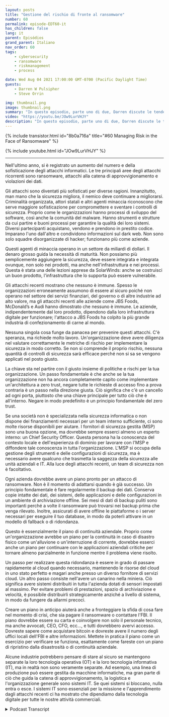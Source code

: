 ```yaml
---
layout: posts
title: "Gestione del rischio di fronte al ransomware"
number: 60
permalink: episode-EDT60-it
has_children: false
lang: it
parent: Episódios
grand_parent: Italiano
nav_order: 60
tags:
    - cybersecurity
    - ransomware
    - riskmanagement
    - process

date: Wed Aug 04 2021 17:00:00 GMT-0700 (Pacific Daylight Time)
guests:
    - Darren W Pulsipher
    - Steve Orrin

img: thumbnail.png
image: thumbnail.png
summary: "In questo episodio, parte uno di due, Darren discute le tendenze della sicurezza con l'ospite frequente Steve Orrin, CTO di Intel, Federal. Nel corso dell'ultimo anno, si è registrato un aumento del numero e della sofisticazione degli attacchi informatici. Le tre principali aree degli attacchi ricorrenti sono i ransomware, gli attacchi alla catena di approvvigionamento e le violazioni dei dati."
video: "https://youtu.be/JOw9LurVHJY"
description: "In questo episodio, parte uno di due, Darren discute le tendenze della sicurezza con l'ospite frequente Steve Orrin, CTO di Intel, Federal. Nel corso dell'ultimo anno, si è registrato un aumento del numero e della sofisticazione degli attacchi informatici. Le tre principali aree degli attacchi ricorrenti sono i ransomware, gli attacchi alla catena di approvvigionamento e le violazioni dei dati."
---
```


<div>
{% include transistor.html id="8b0a716a" title="#60 Managing Risk in the Face of Ransomware" %}

{% include youtube.html id="JOw9LurVHJY" %}
</div>

---

Nell'ultimo anno, si è registrato un aumento del numero e della sofisticazione degli attacchi informatici. Le tre principali aree degli attacchi ricorrenti sono ransomware, attacchi alla catena di approvvigionamento e violazioni dei dati.

Gli attacchi sono diventati più sofisticati per diverse ragioni. Innanzitutto, man mano che la sicurezza migliora, il nemico deve continuare a migliorarsi. Criminalità organizzata, attori statali e altri agenti minaccia riconoscono che serve maggiore sofisticazione per compromettere e sventare i controlli di sicurezza. Proprio come le organizzazioni hanno processi di sviluppo del software, così anche la comunità del malware. Hanno strumenti e strutture da cui partire e buoni processi per garantire la qualità dei loro sistemi. Diversi partecipanti acquistano, vendono e prendono in prestito codice. Imparano l'uno dall'altro e condividono informazioni sul dark web. Non sono solo squadre disorganizzate di hacker; funzionano più come aziende.

Questi agenti di minaccia operano in un settore da miliardi di dollari. Il denaro grosso guida la necessità di maturità. Non possiamo più semplicemente aggiungere la sicurezza, deve essere integrata e integrata ovunque, non solo nei prodotti, ma anche nell'infrastruttura e nei processi. Questa è stata una delle lezioni apprese da SolarWinds: anche se costruisci un buon prodotto, l'infrastruttura che lo supporta può essere vulnerabile.

Gli attacchi recenti mostrano che nessuno è immune. Spesso le organizzazioni erroneamente assumono di essere al sicuro poiché non operano nel settore dei servizi finanziari, del governo o di altre industrie ad alto valore, ma gli attacchi recenti alle aziende come JBS Foods, McDonald’s e Audi hanno dimostrato che nessuno è immune. Le aziende, indipendentemente dal loro prodotto, dipendono dalla loro infrastruttura digitale per funzionare; l'attacco a JBS Foods ha colpito la più grande industria di confezionamento di carne al mondo.

Nessuna singola cosa funge da panacea per prevenire questi attacchi. C'è speranza, ma richiede molto lavoro. Un'organizzazione deve avere diligenza nel valutare correttamente le metriche di rischio per implementare la sicurezza in modo corretto. Se non si comprende il proprio rischio, nessuna quantità di controlli di sicurezza sarà efficace perché non si sa se vengono applicati nel posto giusto.

La chiave sta nel partire con il giusto insieme di politiche e rischi per la tua organizzazione. Un passo fondamentale è che anche se la tua organizzazione non ha ancora completamente capito come implementare un'architettura a zero trust, negare tutte le richieste di accesso fino a prova contraria è un passo nella direzione giusta. Ciò significa che c'è un cancello ad ogni porta, piuttosto che una chiave principale per tutto ciò che è all'interno. Negare in modo predefinito è un principio fondamentale del zero trust.

Se una società non è specializzata nella sicurezza informatica o non dispone dei finanziamenti necessari per un team interno sufficiente, ci sono molte risorse disponibili per aiutare. I fornitori di sicurezza gestita (MSP) sono una buona opzione, ma dovrebbe sempre esserci almeno un esperto interno: un Chief Security Officer. Questa persona ha la conoscenza del contesto locale e dell'esperienza di dominio per lavorare con l'MSP e diffondere tale conoscenza in tutta l'organizzazione. L'MSP si occupa della gestione degli strumenti e delle configurazioni di sicurezza, ma è necessario avere qualcuno che trasmetta la saggezza della sicurezza alle unità aziendali e IT. Alla luce degli attacchi recenti, un team di sicurezza non è facoltativo.

Ogni azienda dovrebbe avere un piano pronto per un attacco di ransomware. Non è il momento di adattarsi quando è già successo. Un principio fondamentale è fare regolarmente il backup dei dati. Conserva copie intatte dei dati, dei sistemi, delle applicazioni e delle configurazioni in un ambiente di archiviazione offline. Sei mesi di dati di backup puliti sono importanti perché a volte il ransomware può trovarsi nei backup prima che venga rilevato. Inoltre, assicurati di avere offline le piattaforme o i server necessari per eseguire il tuo database, in modo da poterli attivare in un modello di fallback o di ridondanza.

Questo è essenzialmente il piano di continuità aziendale. Proprio come un'organizzazione avrebbe un piano per la continuità in caso di disastro fisico come un'alluvione o un'interruzione di corrente, dovrebbe esserci anche un piano per continuare con le applicazioni aziendali critiche per tornare almeno parzialmente in funzione mentre il problema viene risolto.

Un passo per realizzare questa ridondanza è essere in grado di passare rapidamente al cloud quando necessario, mantenendo le risorse del cloud in uno stato perfetto e magari anche presso un diverso fornitore di servizi cloud. Un altro passo consiste nell'avere un canarino nella miniera. Ciò significa avere sistemi distribuiti in tutta l'azienda dotati di sensori impostati al massimo. Per evitare problemi di prestazioni, spazio di archiviazione e velocità, è possibile distribuirli strategicamente anziché a livello di sistema, in modo da fungere da allarmi precoci.

Creare un piano in anticipo aiuterà anche a fronteggiare la sfida di cosa fare nel momento di crisi, che sia pagare il ransomware o contattare l'FBI. Il piano dovrebbe essere su carta e coinvolgere non solo il personale tecnico, ma anche avvocati, CEO, CFO, ecc..., e tutti dovrebbero avervi accesso. Dovreste sapere come acquistare bitcoin e dovreste avere il numero degli uffici locali dell'FBI e altre informazioni. Mettete in pratica il piano come un esercizio per verificare se funziona, esattamente come fareste con un piano di ripristino dalla disastrosità o di continuità aziendale.

Alcune industrie potrebbero pensare di stare al sicuro se mantengono separate la loro tecnologia operativa (OT) e la loro tecnologia informativa (IT), ma in realtà non sono veramente separate. Ad esempio, una linea di produzione può essere gestita da macchine informatiche, ma gran parte di ciò che guida la catena di approvvigionamento, la logistica e l'organizzazione generale sono sistemi IT. Se quei sistemi si bloccano, nulla entra o esce. I sistemi IT sono essenziali per la missione e l'apprendimento dagli attacchi recenti ci ha mostrato che dipendiamo dalla tecnologia digitale per tutte le nostre attività commerciali.



<details>
<summary> Podcast Transcript </summary>

<p></p>

</details>
